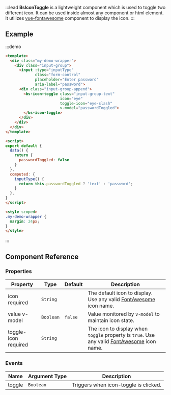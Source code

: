 :::lead
**BsIconToggle** is a lightweight component which is used to toggle two different icon. It can be used
inside almost any component or html element. It utilizes
[vue-fontawesome](https://github.com/FortAwesome/vue-fontawesome) component to display the icon.
:::


## Example

:::demo
```html
<template>
  <div class="my-demo-wrapper">
    <div class="input-group">
      <input :type="inputType" 
             class="form-control" 
             placeholder="Enter password" 
             aria-label="password">
      <div class="input-group-append">
        <bs-icon-toggle class="input-group-text" 
                        icon="eye" 
                        toggle-icon="eye-slash"
                        v-model="passwordToggled">
        </bs-icon-toggle>
      </div>
    </div>
  </div>
</template>

<script>
export default {
  data() {
    return {
      passwordToggled: false
    }
  },
  computed: {
    inputType() {
      return this.passwordToggled ? 'text' : 'password';
    }
  },
}
</script>

<style scoped>
.my-demo-wrapper {
  margin: 24px;
}
</style>
```
:::


## Component Reference

### Properties

<div class="cmp-property">

| Property | Type      | Default  | Description |
|----------|-----------|----------|-------------|
| icon <bs-badge color="danger text-white">required</bs-badge> | `String` |  | The default icon to display. Use any valid [FontAwesome](https://fontawesome.com/icons?d=gallery&s=solid&m=free) icon name. |
| value <bs-badge color="unique text-white">v-model</bs-badge> | `Boolean` | `false`  | Value monitored by `v-model` to maintain icon state. |
| toggle-icon <bs-badge color="danger text-white">required</bs-badge> | `String` |  | The icon to display when `toggle` property is `true`. Use any valid [FontAwesome](https://fontawesome.com/icons?d=gallery&s=solid&m=free) icon name. |

</div>


### Events

<div class="cmp-property">

| Name   | Argument Type | Description |
|--------|---------------|-------------|
| toggle | `Boolean` | Triggers when icon-toggle is clicked. |

</div>

<script src="./script/icon-toggle.js"></script>

